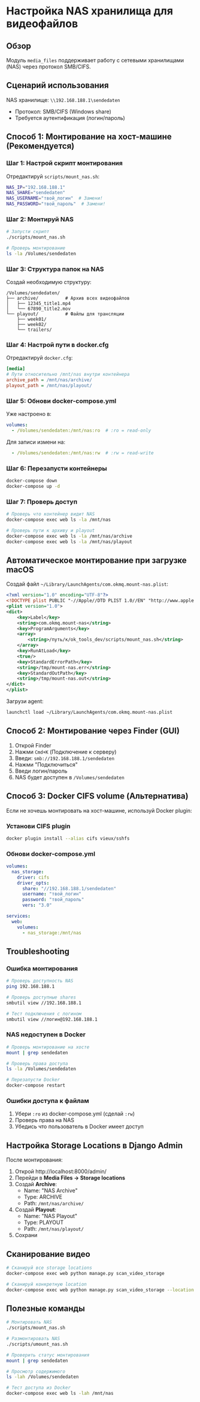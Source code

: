 # Настройка NAS хранилища для видеофайлов

## Обзор

Модуль `media_files` поддерживает работу с сетевыми хранилищами (NAS) через протокол SMB/CIFS.

## Сценарий использования

NAS хранилище: `\\192.168.188.1\sendedaten`
- Протокол: SMB/CIFS (Windows share)
- Требуется аутентификация (логин/пароль)

## Способ 1: Монтирование на хост-машине (Рекомендуется)

### Шаг 1: Настрой скрипт монтирования

Отредактируй `scripts/mount_nas.sh`:

```bash
NAS_IP="192.168.188.1"
NAS_SHARE="sendedaten"
NAS_USERNAME="твой_логин"  # Замени!
NAS_PASSWORD="твой_пароль"  # Замени!
```

### Шаг 2: Монтируй NAS

```bash
# Запусти скрипт
./scripts/mount_nas.sh

# Проверь монтирование
ls -la /Volumes/sendedaten
```

### Шаг 3: Структура папок на NAS

Создай необходимую структуру:

```
/Volumes/sendedaten/
├── archive/          # Архив всех видеофайлов
│   ├── 12345_title1.mp4
│   └── 67890_title2.mov
└── playout/          # Файлы для трансляции
    ├── week01/
    ├── week02/
    └── trailers/
```

### Шаг 4: Настрой пути в docker.cfg

Отредактируй `docker.cfg`:

```ini
[media]
# Пути относительно /mnt/nas внутри контейнера
archive_path = /mnt/nas/archive/
playout_path = /mnt/nas/playout/
```

### Шаг 5: Обнови docker-compose.yml

Уже настроено в:
```yaml
volumes:
  - /Volumes/sendedaten:/mnt/nas:ro  # :ro = read-only
```

Для записи измени на:
```yaml
  - /Volumes/sendedaten:/mnt/nas:rw  # :rw = read-write
```

### Шаг 6: Перезапусти контейнеры

```bash
docker-compose down
docker-compose up -d
```

### Шаг 7: Проверь доступ

```bash
# Проверь что контейнер видит NAS
docker-compose exec web ls -la /mnt/nas

# Проверь пути к архиву и playout
docker-compose exec web ls -la /mnt/nas/archive
docker-compose exec web ls -la /mnt/nas/playout
```

## Автоматическое монтирование при загрузке macOS

Создай файл `~/Library/LaunchAgents/com.okmq.mount-nas.plist`:

```xml
<?xml version="1.0" encoding="UTF-8"?>
<!DOCTYPE plist PUBLIC "-//Apple//DTD PLIST 1.0//EN" "http://www.apple.com/DTDs/PropertyList-1.0.dtd">
<plist version="1.0">
<dict>
    <key>Label</key>
    <string>com.okmq.mount-nas</string>
    <key>ProgramArguments</key>
    <array>
        <string>/путь/к/ok_tools_dev/scripts/mount_nas.sh</string>
    </array>
    <key>RunAtLoad</key>
    <true/>
    <key>StandardErrorPath</key>
    <string>/tmp/mount-nas.err</string>
    <key>StandardOutPath</key>
    <string>/tmp/mount-nas.out</string>
</dict>
</plist>
```

Загрузи agent:
```bash
launchctl load ~/Library/LaunchAgents/com.okmq.mount-nas.plist
```

## Способ 2: Монтирование через Finder (GUI)

1. Открой Finder
2. Нажми `Cmd+K` (Подключение к серверу)
3. Введи: `smb://192.168.188.1/sendedaten`
4. Нажми "Подключиться"
5. Введи логин/пароль
6. NAS будет доступен в `/Volumes/sendedaten`

## Способ 3: Docker CIFS volume (Альтернатива)

Если не хочешь монтировать на хост-машине, используй Docker plugin:

### Установи CIFS plugin

```bash
docker plugin install --alias cifs vieux/sshfs
```

### Обнови docker-compose.yml

```yaml
volumes:
  nas_storage:
    driver: cifs
    driver_opts:
      share: "//192.168.188.1/sendedaten"
      username: "твой_логин"
      password: "твой_пароль"
      vers: "3.0"

services:
  web:
    volumes:
      - nas_storage:/mnt/nas
```

## Troubleshooting

### Ошибка монтирования

```bash
# Проверь доступность NAS
ping 192.168.188.1

# Проверь доступные shares
smbutil view //192.168.188.1

# Тест подключения с логином
smbutil view //логин@192.168.188.1
```

### NAS недоступен в Docker

```bash
# Проверь монтирование на хосте
mount | grep sendedaten

# Проверь права доступа
ls -la /Volumes/sendedaten

# Перезапусти Docker
docker-compose restart
```

### Ошибки доступа к файлам

1. Убери `:ro` из docker-compose.yml (сделай `:rw`)
2. Проверь права на NAS
3. Убедись что пользователь в Docker имеет доступ

## Настройка Storage Locations в Django Admin

После монтирования:

1. Открой http://localhost:8000/admin/
2. Перейди в **Media Files → Storage locations**
3. Создай **Archive**:
   - Name: "NAS Archive"
   - Type: ARCHIVE
   - Path: `/mnt/nas/archive/`
4. Создай **Playout**:
   - Name: "NAS Playout"
   - Type: PLAYOUT
   - Path: `/mnt/nas/playout/`
5. Сохрани

## Сканирование видео

```bash
# Сканируй все storage locations
docker-compose exec web python manage.py scan_video_storage

# Сканируй конкретную location
docker-compose exec web python manage.py scan_video_storage --location "NAS Archive"
```

## Полезные команды

```bash
# Монтировать NAS
./scripts/mount_nas.sh

# Размонтировать NAS
./scripts/umount_nas.sh

# Проверить статус монтирования
mount | grep sendedaten

# Просмотр содержимого
ls -lah /Volumes/sendedaten

# Тест доступа из Docker
docker-compose exec web ls -lah /mnt/nas
```

